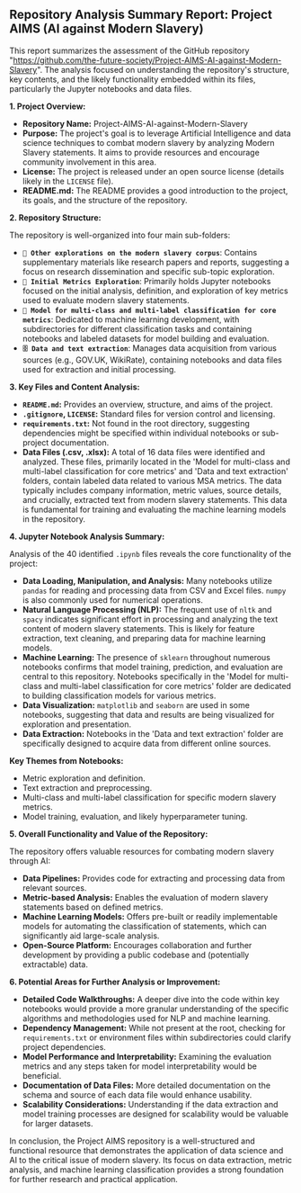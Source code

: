 ## Repository Analysis Summary Report: Project AIMS (AI against Modern Slavery)

This report summarizes the assessment of the GitHub repository "https://github.com/the-future-society/Project-AIMS-AI-against-Modern-Slavery". The analysis focused on understanding the repository's structure, key contents, and the likely functionality embedded within its files, particularly the Jupyter notebooks and data files.

**1. Project Overview:**

*   **Repository Name:** Project-AIMS-AI-against-Modern-Slavery
*   **Purpose:** The project's goal is to leverage Artificial Intelligence and data science techniques to combat modern slavery by analyzing Modern Slavery statements. It aims to provide resources and encourage community involvement in this area.
*   **License:** The project is released under an open source license (details likely in the `LICENSE` file).
*   **README.md:** The README provides a good introduction to the project, its goals, and the structure of the repository.

**2. Repository Structure:**

The repository is well-organized into four main sub-folders:

*   **`🔎 Other explorations on the modern slavery corpus`**: Contains supplementary materials like research papers and reports, suggesting a focus on research dissemination and specific sub-topic exploration.
*   **`📔 Initial Metrics Exploration`**: Primarily holds Jupyter notebooks focused on the initial analysis, definition, and exploration of key metrics used to evaluate modern slavery statements.
*   **`📔 Model for multi-class and multi-label classification for core metrics`**: Dedicated to machine learning development, with subdirectories for different classification tasks and containing notebooks and labeled datasets for model building and evaluation.
*   **`🗄️ Data and text extraction`**: Manages data acquisition from various sources (e.g., GOV.UK, WikiRate), containing notebooks and data files used for extraction and initial processing.

**3. Key Files and Content Analysis:**

*   **`README.md`:** Provides an overview, structure, and aims of the project.
*   **`.gitignore`, `LICENSE`:** Standard files for version control and licensing.
*   **`requirements.txt`:** Not found in the root directory, suggesting dependencies might be specified within individual notebooks or sub-project documentation.
*   **Data Files (.csv, .xlsx):** A total of 16 data files were identified and analyzed. These files, primarily located in the 'Model for multi-class and multi-label classification for core metrics' and 'Data and text extraction' folders, contain labeled data related to various MSA metrics. The data typically includes company information, metric values, source details, and crucially, extracted text from modern slavery statements. This data is fundamental for training and evaluating the machine learning models in the repository.

**4. Jupyter Notebook Analysis Summary:**

Analysis of the 40 identified `.ipynb` files reveals the core functionality of the project:

*   **Data Loading, Manipulation, and Analysis:** Many notebooks utilize `pandas` for reading and processing data from CSV and Excel files. `numpy` is also commonly used for numerical operations.
*   **Natural Language Processing (NLP):** The frequent use of `nltk` and `spacy` indicates significant effort in processing and analyzing the text content of modern slavery statements. This is likely for feature extraction, text cleaning, and preparing data for machine learning models.
*   **Machine Learning:** The presence of `sklearn` throughout numerous notebooks confirms that model training, prediction, and evaluation are central to this repository. Notebooks specifically in the 'Model for multi-class and multi-label classification for core metrics' folder are dedicated to building classification models for various metrics.
*   **Data Visualization:** `matplotlib` and `seaborn` are used in some notebooks, suggesting that data and results are being visualized for exploration and presentation.
*   **Data Extraction:** Notebooks in the 'Data and text extraction' folder are specifically designed to acquire data from different online sources.

**Key Themes from Notebooks:**

*   Metric exploration and definition.
*   Text extraction and preprocessing.
*   Multi-class and multi-label classification for specific modern slavery metrics.
*   Model training, evaluation, and likely hyperparameter tuning.

**5. Overall Functionality and Value of the Repository:**

The repository offers valuable resources for combating modern slavery through AI:

*   **Data Pipelines:** Provides code for extracting and processing data from relevant sources.
*   **Metric-based Analysis:** Enables the evaluation of modern slavery statements based on defined metrics.
*   **Machine Learning Models:** Offers pre-built or readily implementable models for automating the classification of statements, which can significantly aid large-scale analysis.
*   **Open-Source Platform:** Encourages collaboration and further development by providing a public codebase and (potentially extractable) data.

**6. Potential Areas for Further Analysis or Improvement:**

*   **Detailed Code Walkthroughs:** A deeper dive into the code within key notebooks would provide a more granular understanding of the specific algorithms and methodologies used for NLP and machine learning.
*   **Dependency Management:** While not present at the root, checking for `requirements.txt` or environment files within subdirectories could clarify project dependencies.
*   **Model Performance and Interpretability:** Examining the evaluation metrics and any steps taken for model interpretability would be beneficial.
*   **Documentation of Data Files:** More detailed documentation on the schema and source of each data file would enhance usability.
*   **Scalability Considerations:** Understanding if the data extraction and model training processes are designed for scalability would be valuable for larger datasets.

In conclusion, the Project AIMS repository is a well-structured and functional resource that demonstrates the application of data science and AI to the critical issue of modern slavery. Its focus on data extraction, metric analysis, and machine learning classification provides a strong foundation for further research and practical application.
